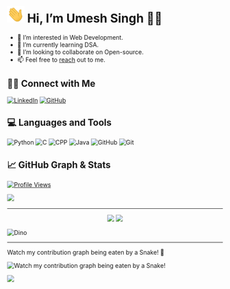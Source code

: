 # <img src="https://raw.githubusercontent.com/ABSphreak/ABSphreak/master/gifs/Hi.gif" width="40px"> Hi, I’m Umesh Singh 👨‍💻
- 👀 I’m interested in Web Development.
- 🌱 I’m currently learning DSA.
- 💞️ I’m looking to collaborate on Open-source.
- 📫 Feel free to [reach](https://www.linkedin.com/in/umeshsingh19/) out to me.
 
## 🤝🏻 Connect with Me
<div align="left"> 
       
[![LinkedIn](https://img.shields.io/badge/LinkedIn-0077B5?style=flat&logo=linkedin&logoColor=white)](https://www.linkedin.com/in/umeshsingh19)
[![GitHub](https://img.shields.io/badge/GitHub-333?style=flat&logo=github&logoColor=white)](https://github.com/Umesh-01)
</div>

## 💻 Languages and Tools
<div align="left"> 
<img src="https://github.com/Umesh-01/Umesh-01/blob/main/TechStack/Python.png" alt="Python" width="40" height="40"/>
<img src="https://github.com/Umesh-01/Umesh-01/blob/main/TechStack/C.png" alt="C" width="40" height="40"/>
<img src="https://github.com/Umesh-01/Umesh-01/blob/main/TechStack/C%2B%2B.png" alt="CPP" width="40" height="40"/>
<img src="https://github.com/Umesh-01/Umesh-01/blob/main/TechStack/Java.png" alt="Java" width="40" height="40"/>
<img src="https://github.com/Umesh-01/Umesh-01/blob/main/TechStack/Github.png" alt="GitHub" width="40" height="40"/>  
<img src="https://github.com/Umesh-01/Umesh-01/blob/main/TechStack/Git.png" alt="Git" width="40" height="40"/> 
  
 
<!-- <img src="https://img.shields.io/badge/Python-3776AB?style=flat&logo=python&logoColor=ffd343" height="25"> -->
<!-- <img src="https://img.shields.io/badge/Java-ED8B00?style=flat&logo=java&logoColor=white" height="25"> -->
</div>

## 📈 GitHub Graph & Stats

[![Profile Views](https://komarev.com/ghpvc/?username=Umesh-01&label=Profile%20Views&color=0e75b6&style=flat)](https://github.com/Umesh-01)

<!-- For Most Used Languages
<img src="https://github-readme-stats.vercel.app/api/top-langs/?username=Umesh-01&layout=compact&langs_count=10&theme=radical&hide=css,html,scss" alt="Umesh Singh's most used languages" /> 
 -->
 <!-- For Most Used Languages
 ![Top Languages](https://github-readme-stats.vercel.app/api/top-langs/?username=Umesh-01)
 -->
 
<img src="https://activity-graph.herokuapp.com/graph?username=Umesh-01&theme=xcode">
  
---

<p align="center">
<img width="49%" src="https://github-readme-stats.vercel.app/api?username=Umesh-01&show_icons=true&theme=tokyonight" />
<img width="49%" src="https://github-readme-streak-stats.herokuapp.com/?user=Umesh-01&theme=tokyonight" />
</p>

<!---
Add a graph eaten by snake
Add a dino game
Add a thanks note at last
--->

![Dino](https://github.com/Umesh-01/Umesh-01/blob/main/Resources/dino.gif)

---

Watch my contribution graph being eaten by a Snake! 🐍

![Watch my contribution graph being eaten by a Snake!](https://github.com/Umesh-01/Umesh-01/blob/main/Resources/Snake.svg)

<!--Trap--:)-->
<a href="https://github.com/404"><img src="https://user-images.githubusercontent.com/73097560/115834477-dbab4500-a447-11eb-908a-139a6edaec5c.gif"></a>



